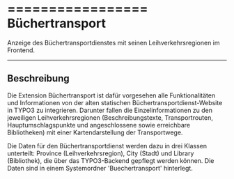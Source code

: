 =================
 Büchertransport
=================

Anzeige des Büchertransportdienstes mit seinen Leihverkehrsregionen im Frontend.

--------------
 Beschreibung
-------------- 
Die Extension Büchertransport ist dafür vorgesehen alle Funktionalitäten und Informationen von der alten statischen Büchertransportdienst-Website in TYPO3 zu integrieren. Darunter fallen die Einzelinformationen zu den jeweiligen Leihverkehrsregionen (Beschreibungstexte, Transportrouten, Hauptumschlagspunkte und angeschlossene sowie erreichbare Bibliotheken) mit einer Kartendarstellung der Transportwege.

Die Daten für den Büchertransportdienst werden dazu in drei Klassen unterteilt: Province (Leihverkehrsregion), City (Stadt) und Library (Bibliothek), die über das TYPO3-Backend gepflegt werden können. Die Daten sind in einem Systemordner 'Buechertransport' hinterlegt. 
